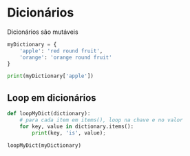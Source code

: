 # Dicionários

Dicionários são mutáveis

```python
myDictionary = {
    'apple': 'red round fruit',
    'orange': 'orange round fruit'
}

print(myDictionary['apple'])
```

## Loop em dicionários

```python
def loopMyDict(dictionary):
    # para cada item em items(), loop na chave e no valor
    for key, value in dictionary.items():
        print(key, 'is', value);

loopMyDict(myDictionary)
```

